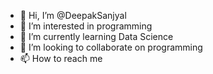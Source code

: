 - 👋 Hi, I’m @DeepakSanjyal
- 👀 I’m interested in programming 
- 🌱 I’m currently learning Data Science
- 💞️ I’m looking to collaborate on programming
- 📫 How to reach me 

<!---
DeepakSanjyal/DeepakSanjyal is a ✨ special ✨ repository because its `README.md` (this file) appears on your GitHub profile.
You can click the Preview link to take a look at your changes.
--->
